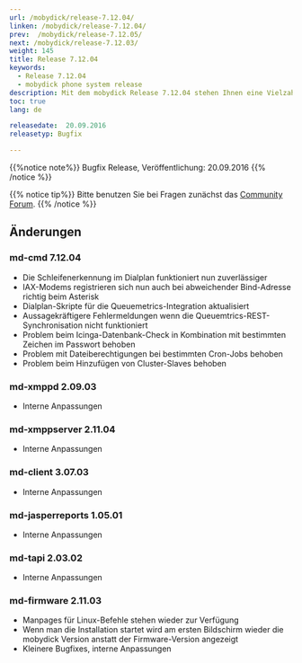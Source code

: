 ```yaml
---
url: /mobydick/release-7.12.04/
linken: /mobydick/release-7.12.04/
prev:  /mobydick/release-7.12.05/
next: /mobydick/release-7.12.03/
weight: 145
title: Release 7.12.04
keywords:
  - Release 7.12.04
  - mobydick phone system release
description: Mit dem mobydick Release 7.12.04 stehen Ihnen eine Vielzahl an neuen Funtionen zur Verfügung.
toc: true
lang: de

releasedate:  20.09.2016
releasetyp: Bugfix

---
```


{{%notice note%}}
Bugfix Release, Veröffentlichung: 20.09.2016
{{% /notice %}}

{{% notice tip%}}
Bitte benutzen Sie bei Fragen zunächst das [Community Forum](http://community.pascom.net/forum.php "Zu unserem Forum").
{{% /notice %}}

## Änderungen

### md-cmd 7.12.04

* Die Schleifenerkennung im Dialplan funktioniert nun zuverlässiger
* IAX-Modems registrieren sich nun auch bei abweichender Bind-Adresse richtig beim Asterisk
* Dialplan-Skripte für die Queuemetrics-Integration aktualisiert
* Aussagekräftigere Fehlermeldungen wenn die Queuemtrics-REST-Synchronisation nicht funktioniert
* Problem beim Icinga-Datenbank-Check in Kombination mit bestimmten Zeichen im Passwort behoben
* Problem mit Dateiberechtigungen bei bestimmten Cron-Jobs behoben
* Problem beim Hinzufügen von Cluster-Slaves behoben

###  md-xmppd 2.09.03

* Interne Anpassungen

###  md-xmppserver 2.11.04

* Interne Anpassungen

###  md-client 3.07.03

* Interne Anpassungen

###  md-jasperreports 1.05.01

* Interne Anpassungen

### md-tapi 2.03.02

* Interne Anpassungen

### md-firmware 2.11.03

* Manpages für Linux-Befehle stehen wieder zur Verfügung
* Wenn man die Installation startet wird am ersten Bildschirm wieder die mobydick Version anstatt der Firmware-Version angezeigt
* Kleinere Bugfixes, interne Anpassungen

